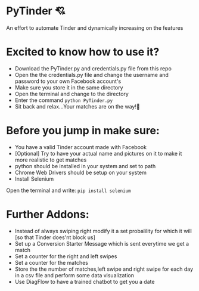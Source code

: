 # PyTinder 💘
An effort to automate Tinder and dynamically increasing on the features

# Excited to know how to use it?

- Download the PyTinder.py and credentials.py file from this repo
- Open the the credentials.py file and change the username and password to your own Facebook account's
- Make sure you store it in the same directory
- Open the terminal and change to the directory
- Enter the command ```python PyTinder.py```
- Sit back and relax...Your matches are on the way!🎉

# Before you jump in make sure:

- You have a valid Tinder account made with Facebook
- [Optional] Try to have your actual name and pictures on it to make it more realistic to get matches
- python should be installed in your system and set to path
- Chrome Web Drivers should be setup on your system
- Install Selenium

Open the terminal and write:
  ```pip install selenium```
  
# Further Addons:

- Instead of always swiping right modify it a set probalility for which it will [so that Tinder does'nt block us]
- Set up a Conversion Starter Message which is sent everytime we get a match
- Set a counter for the right and left swipes
- Set a counter for the matches
- Store the the number of matches,left swipe and right swipe for each day in a csv file and perform some data visualization
- Use DiagFlow to have a trained chatbot to get you a date
